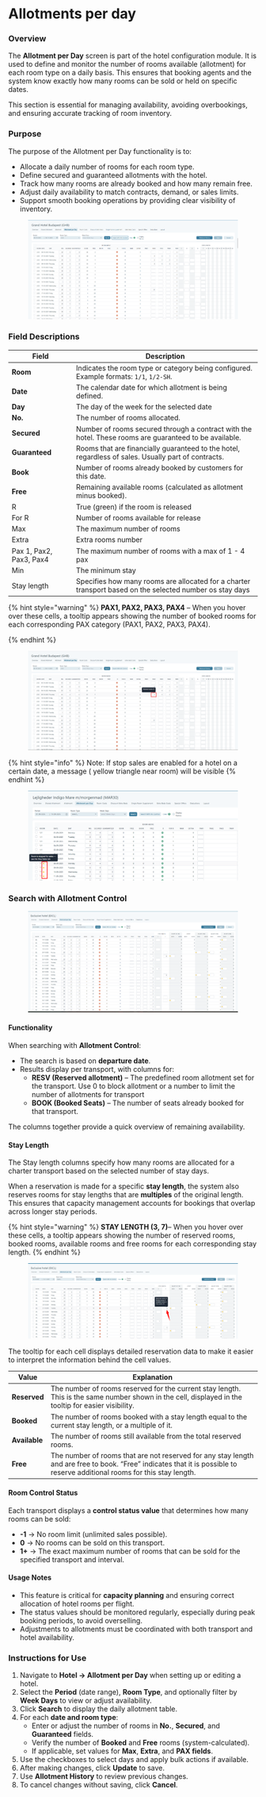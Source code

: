 # Allotments per day

### **Overview**

The **Allotment per Day** screen is part of the hotel configuration module. It is used to define and monitor the number of rooms available (allotment) for each room type on a daily basis. This ensures that booking agents and the system know exactly how many rooms can be sold or held on specific dates.

This section is essential for managing availability, avoiding overbookings, and ensuring accurate tracking of room inventory.

### **Purpose**

The purpose of the Allotment per Day functionality is to:

* Allocate a daily number of rooms for each room type.
* Define secured and guaranteed allotments with the hotel.
* Track how many rooms are already booked and how many remain free.
* Adjust daily availability to match contracts, demand, or sales limits.
* Support smooth booking operations by providing clear visibility of inventory.

<figure><img src="../../../.gitbook/assets/image (1) (1) (1) (1) (1) (1) (1) (1) (1) (1) (1) (1) (1) (1) (1) (1) (1) (1) (1) (1) (1) (1) (1).png" alt=""><figcaption></figcaption></figure>

### **Field Descriptions**

| Field                   | Description                                                                                              |
| ----------------------- | -------------------------------------------------------------------------------------------------------- |
| **Room**                | Indicates the room type or category being configured. Example formats: `1/1`, `1/2-SH`.                  |
| **Date**                | The calendar date for which allotment is being defined.                                                  |
| **Day**                 | The day of the week for the selected date                                                                |
| **No.**                 | The number of rooms allocated.                                                                           |
| **Secured**             | Number of rooms secured through a contract with the hotel. These rooms are guaranteed to be available.   |
| **Guaranteed**          | Rooms that are financially guaranteed to the hotel, regardless of sales. Usually part of contracts.      |
| **Book**                | Number of rooms already booked by customers for this date.                                               |
| **Free**                | Remaining available rooms (calculated as allotment minus booked).                                        |
| R                       | True (green) if the room is released                                                                     |
| For R                   | Number of rooms available for release                                                                    |
| Max                     | The maximum number of rooms                                                                              |
| Extra                   | Extra rooms number                                                                                       |
| Pax 1, Pax2, Pax3, Pax4 | The maximum number of rooms with a max of  1 - 4 pax                                                     |
| Min                     | The minimum stay                                                                                         |
| Stay length             | Specifies how many rooms are allocated for a charter transport based on the selected number os stay days |

{% hint style="warning" %}
**PAX1, PAX2, PAX3, PAX4** – When you hover over these cells, a tooltip appears showing the number of booked rooms for each corresponding PAX category (PAX1, PAX2, PAX3, PAX4).


{% endhint %}

<figure><img src="../../../.gitbook/assets/image (1) (1) (1) (1) (1) (1) (1) (1) (1) (1) (1) (1) (1) (1) (1) (1) (1) (1) (1) (1) (1) (1) (1) (1) (1).png" alt=""><figcaption></figcaption></figure>

{% hint style="info" %}
Note: If stop sales are enabled for a hotel on a certain date, a message ( yellow triangle near room) will be visible&#x20;
{% endhint %}

<figure><img src="../../../.gitbook/assets/image (1) (1) (1) (1) (1) (1) (1) (1) (1) (1) (1) (1) (1) (1) (1) (2) (1) (1) (1) (1) (1) (1) (1).png" alt=""><figcaption></figcaption></figure>



### Search with Allotment Control

<figure><img src="../../../.gitbook/assets/image (6) (1).png" alt=""><figcaption></figcaption></figure>

#### **Functionality**

When searching with **Allotment Control**:

* The search is based on **departure date**.
* Results display per transport, with columns for:
  * **RESV (Reserved allotment)** – The predefined room allotment set for the transport. Use 0 to block allotment or a number to limit the number of allotments for transport
  * **BOOK (Booked Seats)** – The number of seats already booked for that transport.

The columns together provide a quick overview of remaining availability.



#### Stay Length

The Stay length columns specify how many rooms are allocated for a charter transport based on the selected number of stay days.

When a reservation is made for a specific **stay length**, the system also reserves rooms for stay lengths that are **multiples** of the original length.\
This ensures that capacity management accounts for bookings that overlap across longer stay periods.

{% hint style="warning" %}
**STAY LENGTH (3, 7)**– When you hover over these cells, a tooltip appears showing the number of reserved rooms, booked rooms, available rooms and free rooms for each corresponding stay length.
{% endhint %}

<figure><img src="../../../.gitbook/assets/image (2) (1) (1) (1) (1) (1).png" alt=""><figcaption></figcaption></figure>

The tooltip for each cell displays detailed reservation data to make it easier to interpret the information behind the cell values.

| **Value**     | **Explanation**                                                                                                                                                            |
| ------------- | -------------------------------------------------------------------------------------------------------------------------------------------------------------------------- |
| **Reserved**  | The number of rooms reserved for the current stay length. This is the same number shown in the cell, displayed in the tooltip for easier visibility.                       |
| **Booked**    | The number of rooms booked with a stay length equal to the current stay length, or a multiple of it.                                                                       |
| **Available** | The number of rooms still available from the total reserved rooms.                                                                                                         |
| **Free**      | The number of rooms that are not reserved for any stay length and are free to book. “Free” indicates that it is possible to reserve additional rooms for this stay length. |



#### **Room Control Status**

Each transport displays a **control status value** that determines how many rooms can be sold:

* **-1** → No room limit (unlimited sales possible).
* **0** → No rooms can be sold on this transport.
* **1+** → The exact maximum number of rooms that can be sold for the specified transport and interval.

#### **Usage Notes**

* This feature is critical for **capacity planning** and ensuring correct allocation of hotel rooms per flight.
* The status values should be monitored regularly, especially during peak booking periods, to avoid overselling.
* Adjustments to allotments must be coordinated with both transport and hotel availability.

### **Instructions for Use**

1. Navigate to **Hotel → Allotment per Day** when setting up or editing a hotel.
2. Select the **Period** (date range), **Room Type**, and optionally filter by **Week Days** to view or adjust availability.
3. Click **Search** to display the daily allotment table.
4. For each **date and room type**:
   * Enter or adjust the number of rooms in **No.**, **Secured**, and **Guaranteed** fields.
   * Verify the number of **Booked** and **Free** rooms (system-calculated).
   * If applicable, set values for **Max**, **Extra**, and **PAX fields**.
5. Use the checkboxes to select days and apply bulk actions if available.
6. After making changes, click **Update** to save.
7. Use **Allotment History** to review previous changes.
8. To cancel changes without saving, click **Cancel**.
